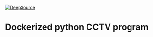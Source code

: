 [![DeepSource](https://deepsource.io/gh/mkuliberda/CCTV.svg/?label=active+issues&show_trend=true&token=llNzxIT8w8VaQHhtGMIMNiw4)](https://deepsource.io/gh/mkuliberda/CCTV/?ref=repository-badge)

# Dockerized python CCTV program